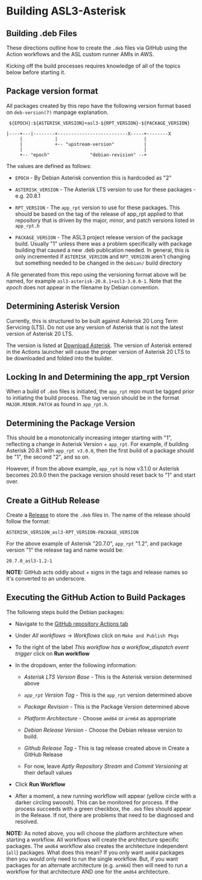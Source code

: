 # Building ASL3-Asterisk

## Building .deb Files
These directions outline how to create the `.deb` files via GitHub using the Action workflows and the ASL custom runner AMIs in AWS.

Kicking off the build processes requires knowledge of all of the topics below before starting it.

## Package version format
All packages created by this repo have the following version format based on `deb-version(7)` manpage explanation.

```
 ${EPOCH}:${ASTERISK_VERSION}+asl3-${RPT_VERSION}-${PACKAGE_VERSION}

|----+---|--------+--------------------------X-----+--------X
     |            |                                |
     |            +-- "upstream-version"           |
     |                                             |
     +-- "epoch"               "debian-revision" --+
```

The values are defined as follows:

* `EPOCH` - By Debian Asterisk convention this is hardcoded as "2"

* `ASTERISK_VERSION` - The Asterisk LTS version to use for these packages - e.g. 20.8.1

* `RPT_VERSION` - The `app_rpt` version to use for these packages. This should be based on the tag of the release of app_rpt applied to that repository that is driven  by the major, minor, and patch versions listed in `app_rpt.h`

* `PACKAGE_VERSION` - The ASL3 project release version of the package build. Usually "1" unless there was a problem specifically with package building that caused a new .deb publication needed. In general, this is only incremented if `ASTERISK_VERSION` and `RPT_VERSION` aren't changing but something needed to be changed in the `debian/` build directory

A file generated from this repo using the versioning format above will be named, for example `asl3-asterisk-20.8.1+asl3-3.0.0-1`. Note that the *epoch* does not appear in the filename by Debian convention.

## Determining Asterisk Version
Currently, this is structured to be built against Asterisk 20 Long Term Servicing (LTS). Do not use any version of Asterisk that is not the latest version of Asterisk 20 LTS.

The version is listed at [Download Asterisk](https://www.asterisk.org/downloads/). The version of Asterisk entered in the Actions launcher will cause the proper version of Asterisk 20 LTS to be downloaded and folded into the builder.

## Locking In and Determining the app\_rpt Version
When a build of `.deb` files is initiated, the `app_rpt` repo must be tagged prior to initiating the build process. The tag version should be in the format `MAJOR.MINOR.PATCH` as found in `app_rpt.h`.

## Determining the Package Version
This should be a monotonically increasing integer starting with "1", reflecting a change in Asterisk Version + `app_rpt`. For example, if building Asterisk 20.8.1 with `app_rpt v3.0.0`, then the first build of a package should be "1", the second "2", and so on.

However, if from the above example, `app_rpt` is now v3.1.0 or Asterisk becomes 20.9.0 then the package version should reset back to "1" and start over.

## Create a GitHub Release
Create a [Release](https://github.com/AllStarLink/asl3-asterisk/releases) to store the `.deb` files in. The name of the release should follow the format:

```
ASTERISK_VERSION_asl3-RPT_VERSION-PACKAGE_VERSION
```

For the above example of Asterisk "20.7.0", `app_rpt` "1.2", and package version "1" the release tag and name would be:

```
20.7.0_asl3-1.2-1
```

**NOTE:** GitHub acts oddly about + signs in the tags and release names so it's converted to an underscore.

## Executing the GitHub Action to Build Packages
The following steps build the Debian packages:

* Navigate to the [GitHub repository Actions tab](https://github.com/AllStarLink/asl3-asterisk/actions)

* Under *All workflows* -> *Workflows* click on `Make and Publish Pkgs`

* To the right of the label *This workflow has a workflow_dispatch event trigger* click on **Run workflow**

* In the dropdown, enter the following information:

    * *Asterisk LTS Version Base* - This is the Asterisk version determined above

    * *`app_rpt` Version Tag* - This is the `app_rpt` version determined above

    * *Package Revision* - This is the Package Version determined above

    * *Platform Architecture* - Choose `amd64` or `arm64` as appropriate

    * *Debian Release Version* - Choose the Debian release version to build.

    * *Github Release Tag* - This is tag release created above in Create a GitHub Release

    * For now, leave *Aptly Repository Stream* and *Commit Versioning* at their default values

* Click **Run Workflow**

* After a moment, a new running workflow will appear (yellow circle with a darker circling swoosh). This can be monitored for process. If the process succeeds with a green checkbox, the `.deb` files should appear in the Release. If not, there are problems that need to be diagnosed and resolved.

**NOTE:** As noted above, you will choose the platform architecture when starting a workflow. All workflows will create the architecture specific packages. The `amd64` workflow also creates the architecture independent (`all`) packages.  What does this mean?  If you only want `amd64` packages then you would only need to run the single workflow. But, if you want packages for an alternate architecture (e.g. `arm64`) then will need to run a workflow for that architecture AND one for the `amd64` architecture.

